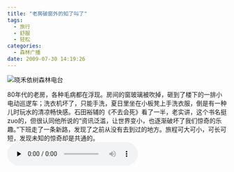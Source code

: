 ```yaml
---
title: "老房破窗外的知了叫了"
tags:
  - 旅行
  - 舒服
  - 轻松
categories:
  - 森林广播
date: 2009-07-30 14:19:26
---
```


![晓禾依树森林电台](../../../images/radiocover/radio_003.jpg) 

80年代的老房，各种毛病都在浮现。房间的窗玻璃被吹掉，砸到了楼下的一排小电动巡逻车；洗衣机坏了，只能手洗，夏日里坐在小板凳上手洗衣服，倒是有一种儿时玩水的清凉畅快感。石田裕辅的《不去会死》看了一半，老实讲，这个书名挺zuo的，但很认同他所说的“资讯泛滥，让世界变小，也逐渐破坏了我们惊奇的乐趣。”下班走了一条新路，发现了之前从没有去到过的地方。旅程可大可小，可长可短，发现未知的惊奇却是共通的。   
<audio id="audio" controls="" preload="none">
  <source id="mp3" src="http://www.coletree.com/radio/coletree_radio_003.mp3">
</audio>